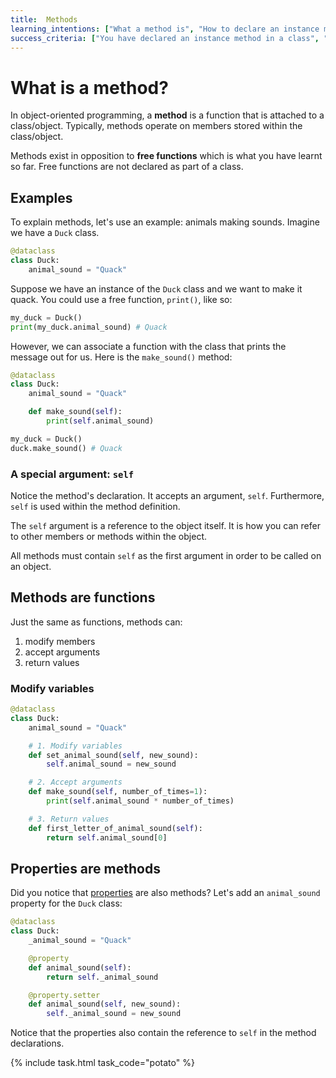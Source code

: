 ```yaml
---
title:  Methods
learning_intentions: ["What a method is", "How to declare an instance method"]
success_criteria: ["You have declared an instance method in a class", "You have called a method on an object"]
---
```


# What is a method?

In object-oriented programming, a **method** is a function that is attached to a class/object. Typically, methods operate on members stored within the class/object.

Methods exist in opposition to **free functions** which is what you have learnt so far. Free functions are not declared as part of a class.

## Examples

To explain methods, let's use an example: animals making sounds. Imagine we have a ``Duck`` class.

```python
@dataclass
class Duck:
    animal_sound = "Quack"
```

Suppose we have an instance of the ``Duck`` class and we want to make it quack. You could use a free function, ``print()``, like so:

```python
my_duck = Duck()
print(my_duck.animal_sound) # Quack
```

However, we can associate a function with the class that prints the message out for us. Here is the ``make_sound()`` method:

```python
@dataclass
class Duck:
    animal_sound = "Quack"

    def make_sound(self):
        print(self.animal_sound)

my_duck = Duck()
duck.make_sound() # Quack
```

### A special argument: ``self``

Notice the method's declaration. It accepts an argument, ``self``. Furthermore, ``self`` is used within the method definition.

The ``self`` argument is a reference to the object itself. It is how you can refer to other members or methods within the object.

All methods must contain ``self`` as the first argument in order to be called on an object.

## Methods are functions

Just the same as functions, methods can:
1. modify members
2. accept arguments
3. return values

### Modify variables

```python
@dataclass
class Duck:
    animal_sound = "Quack"

    # 1. Modify variables
    def set_animal_sound(self, new_sound):
        self.animal_sound = new_sound

    # 2. Accept arguments
    def make_sound(self, number_of_times=1):
        print(self.animal_sound * number_of_times)

    # 3. Return values
    def first_letter_of_animal_sound(self):
        return self.animal_sound[0]
```

## Properties are methods

Did you notice that [properties](02.members-and-properties.md) are also methods? Let's add an ``animal_sound`` property for the ``Duck`` class:

```python
@dataclass
class Duck:
    _animal_sound = "Quack"

    @property
    def animal_sound(self):
        return self._animal_sound

    @property.setter
    def animal_sound(self, new_sound):
        self._animal_sound = new_sound
```

Notice that the properties also contain the reference to ``self`` in the method declarations.

{% include task.html task_code="potato" %}